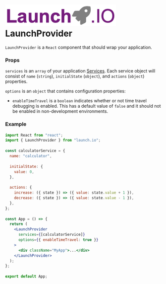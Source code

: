 # ![Launch.IO Logo](../../logo/logo-small.png) LaunchProvider

`LaunchProvider` is a `React` component that should wrap your application.

### Props

`services` is an `array` of your application [Services](./service.md). Each service object will consist of `name` (`string`), `initialState` (`object`), and `actions` (`object`) properties.

`options` is an `object` that contains configuration properties:

- `enableTimeTravel` is a `boolean` indicates whether or not time travel debugging is enabled. This has a default value of `false` and it should not be enabled in non-development environments.

### Example

```jsx
import React from "react";
import { LaunchProvider } from "launch.io";

const calculatorService = {
  name: "calculator",

  initialState: {
    value: 0,
  },

  actions: {
    increase: ({ state }) => ({ value: state.value + 1 }),
    decrease: ({ state }) => ({ value: state.value - 1 }),
  },
};

const App = () => {
  return (
    <LaunchProvider
      services={[calculatorService]}
      options={{ enableTimeTravel: true }}
    >
      <div className="MyApp">...</div>
    </LaunchProvider>
  );
};

export default App;
```
